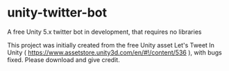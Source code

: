 # unity-twitter-bot
A free Unity 5.x twitter bot in development, that requires no libraries

This project was initially created from the free Unity asset Let's Tweet In Unity ( https://www.assetstore.unity3d.com/en/#!/content/536 ), with bugs fixed.  Please download and give credit.